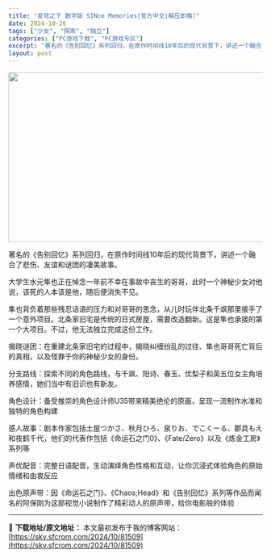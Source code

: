 ```yaml
---
title: "星穹之下 数字版 SINce Memories|官方中文|解压即撸|"
date: 2024-10-26
tags: ["少女", "探索", "独立"]
categories: ["PC游戏下载", "PC游戏专区"]
excerpt: "著名的《告别回忆》系列回归，在原作时间线10年后的现代背景下，讲述一个融合了悲伤、友谊和谜团的凄美故事。 大学生水元隼也正在悼念一年前不幸在事故中丧生的哥哥，此时一个神秘少女对他说，该死的人本该是他，随后便消失不见。 隼也背负着那些残忍话语的压力和对哥哥的思念，从儿时玩伴北条千飒那里接手了一个意外项&hellip;"
layout: post
---
```


<img class="aligncenter size-full wp-image-81499" src="https://sky.sfcrom.com/wp-content/uploads/2024/10/2024102615492527.webp" alt="" width="599" height="337" />

著名的《告别回忆》系列回归，在原作时间线10年后的现代背景下，讲述一个融合了悲伤、友谊和谜团的凄美故事。

大学生水元隼也正在悼念一年前不幸在事故中丧生的哥哥，此时一个神秘少女对他说，该死的人本该是他，随后便消失不见。

隼也背负着那些残忍话语的压力和对哥哥的思念，从儿时玩伴北条千飒那里接手了一个意外项目。北条家旧宅是传统的日式房屋，需要改造翻新。这是隼也承接的第一个大项目。不过，他无法独立完成这份工作。

揭晓谜团：在重建北条家旧宅的过程中，揭晓纠缠纷乱的过往、隼也哥哥死亡背后的真相，以及怪罪于你的神秘少女的身份。

分支路线：探索不同的角色路线，与千飒、阳诗、春玉、优梨子和英五位女主角培养感情，她们当中有旧识也有新友。

角色设计：备受推崇的角色设计师U35带来精美绝伦的原画，呈现一流制作水准和独特的角色构建

感人故事：剧本作家包括土屋つかさ、秋月ひろ、泉りお、でこくーる、郡具もえ和夜鹤千代，他们的代表作包括《命运石之门0》、《Fate/Zero》以及《炼金工房》系列等

声优配音：完整日语配音，生动演绎角色性格和互动，让你沉浸式体验角色的原始情绪和由衷反应

出色原声带：因《命运石之门》、《Chaos;Head》和《告别回忆》系列等作品而闻名的阿保刚为这部视觉小说制作了精彩动人的原声带，给你电影般的体验

---
📖 **下载地址/原文地址：** 本文最初发布于我的博客网站：[https://sky.sfcrom.com/2024/10/81509](https://sky.sfcrom.com/2024/10/81509)
